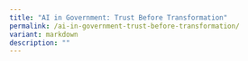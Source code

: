```yaml
---
title: "AI in Government: Trust Before Transformation"
permalink: /ai-in-government-trust-before-transformation/
variant: markdown
description: ""
---
```

